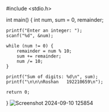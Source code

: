 #include <stdio.h>

int main() {
    int num, sum = 0, remainder;

    printf("Enter an integer: ");
    scanf("%d", &num);

    while (num != 0) {
        remainder = num % 10;
        sum += remainder;
        num /= 10;
    }

    printf("Sum of digits: %d\n", sum);
    printf("\n\n\nRoshan   192210659\n");

    return 0;
}
![Screenshot 2024-09-10 125854](https://github.com/user-attachments/assets/2777e77c-954e-4084-8617-9c6bddd1063f)

